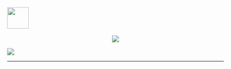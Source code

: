 


### <img src="https://i.pinimg.com/originals/00/4b/17/004b173f6e3d6843df10114e087f30a8.gif" width="50" height="50" /> 
<p align="center">
  <a href="https://github.com/DenverCoder1/readme-typing-svg"><img src="https://readme-typing-svg.herokuapp.com/?lines=Open+Source;Fullstack+Development;Data+Analytics;Documentations&center=true&width=380&height=45"></a>
</p>


![](https://github.com/hasthamalp/hasthamalp/blob/output/github-contribution-grid-snake.gif)



-----------------------------------------------------------------------------------------------------------------------------------------------------------------------------------

